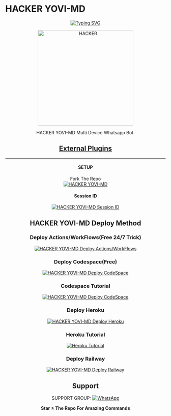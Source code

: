    # HACKER YOVI-MD 
<div align="center">
<a href="https://git.io/typing-svg"><img src="https://readme-typing-svg.demolab.com?font=Ribeye&size=50&pause=1000&color=F710B1&center=true&width=910&height=100&lines=🧑‍💻I'M+HACKER YOVI-MD🧑‍💻;Multi+Divice+Whatsapp+Bot;Coded+By+Yehan Yovindu" alt="Typing SVG" /></a>
  
<p align="center">  
  <a href="https://www.youtube.com/@hacker_king_bad_yovi">
    <img alt=HACKER YOVI-MD height="300" src="https://i.ibb.co/CWccgGs/20240805-230553.jpg">
   
</a> 
    
</p>
<p align="center">
<a 

####  
HACKER YOVI-MD Multi Device Whatsapp Bot.
## <sub>[External Plugins](https://github.com/HACKER-YOVI/-HACKER-YOVI-MD-Plugins/tree/main?tab=readme-ov-file)</sub>

***

#### SETUP

Fork The Repo
    <br>
<a href="https://github.com/HACKER-YOVI/HACKER-YOVI-MD/fork"><img title="HACKER YOVI-MD" src="https://img.shields.io/badge/FORK HACKER YOVI MD-h?color=black&style=for-the-badge&logo=stackshare"></a>

#### Session ID

<a href="https://phoenix-md-qr.onrender.com/"><img title="HACKER YOVI-MD Session ID" src="https://img.shields.io/badge/GET SESSION ID-h?color=black&style=for-the-badge&logo=msi"></a>

## HACKER YOVI-MD Deploy Method

### Deploy Actions/WorkFlows(Free 24/7 Trick)

<a href="https://www.youtube.com/@hacker_king_bad_yovi"><img title="HACKER YOVI-MD Deploy Actions/WorkFlows" src="https://img.shields.io/badge/Free Deploy Tutorial-h?color=black&style=for-the-badge&logo=visualstudiocode"></a>


### Deploy Codespace(Free)

<a href="https://github.com/codespaces/new"><img title="HACKER YOVI-MD Deploy CodeSpace" src="https://img.shields.io/badge/DEPLOY CODESPACE-h?color=black&style=for-the-badge&logo=visualstudiocode"></a>

### Codespace Tutorial

<a href="https://www.youtube.com/@hacker_king_bad_yovi"><img title="HACKER YOVI-MD Deploy CodeSpace" src="https://img.shields.io/badge/Codespace Tutorial-h?color=black&style=for-the-badge&logo=visualstudiocode"></a>

### Deploy Heroku 

<a href="https://heroku.com/deploy?template=https://github.com/AbhishekSuresh2/Phoenix-MD/"><img title="HACKER YOVI-MD Deploy Heroku" src="https://img.shields.io/badge/DEPLOY HEROKU-h?color=black&style=for-the-badge&logo=heroku"></a>

### Heroku Tutorial

<a href="https://www.youtube.com/@hacker_king_bad_yovi"><img title="Heroku Tutorial" src="https://img.shields.io/badge/Heroku Tutorial-h?color=black&style=for-the-badge&logo=heroku"></a>
### Deploy Railway

<a href="https://railway.app/new"><img title="HACKER YOVI-MD Deploy Railway" src="https://img.shields.io/badge/DEPLOY RAILWAY-h?color=black&style=for-the-badge&logo=Railway"></a> 
 
 ## Support

SUPPORT GROUP: <a href="https://chat.whatsapp.com/EU8DYOaYASHJ2s9vuhRw8q"><img alt="WhatsApp" src="https://img.shields.io/badge/WhatsApp-25D366?style=for-the-badge&logo=whatsapp&logoColor=white"/></a>

**Star ⭐ The Repo For Amazing Commands**

